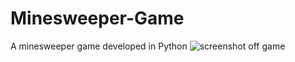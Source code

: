 # Minesweeper-Game
A minesweeper game developed in Python
![screenshot off game](https://user-images.githubusercontent.com/36313926/186980796-8bc1ea0a-eeb7-4252-9f9e-4f1bfb338eef.PNG)

